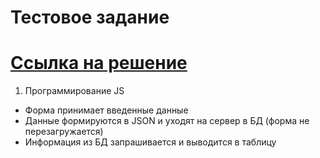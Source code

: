 # Тестовое задание

# [Ссылка на решение](https://gonzoooo.github.io/frontend-form-task)

1. Программирование JS

- Форма принимает введенные данные
- Данные формируются в JSON и уходят на сервер в БД (форма не перезагружается)
- Информация из БД запрашивается и выводится в таблицу
